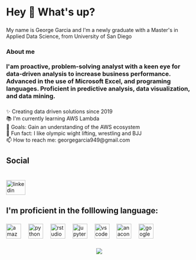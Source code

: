 <h1 align="left">Hey 👋 What's up?</h1>

###

<p align="left">My name is George Garcia and I'm a newly graduate with a Master's in Applied Data Science, from University of San Diego</p>

###

<h3 align="left">About me<br><br>I'am proactive, problem-solving analyst with a keen eye for data-driven analysis to increase business performance. Advanced in the use of Microsoft Excel, and programing languages. Proficient in predictive analysis, data visualization, and data mining.</h3>

###

<p align="left">✨ Creating data driven solutions since 2019<br>📚 I'm currently learning AWS Lambda<br>🎯 Goals: Gain an understanding of the AWS ecosystem <br>🎲 Fun fact: I like olympic wight lifting, wrestling and BJJ <br>📫 How to reach me: georgegarcia949@gmail.com</p>

###

<h2 align="left">Social</h2>

###

<br clear="both">

<div align="left">
  <a href="https://www.linkedin.com/in/george-garcia-39b84a132/" target="_blank">
    <img src="https://raw.githubusercontent.com/maurodesouza/profile-readme-generator/master/src/assets/icons/social/linkedin/default.svg" width="52" height="40" alt="linkedin logo"  />
  </a>
</div>

###

<h2 align="left">I'm proficient in the folllowing language:</h2>

###

<div align="left">
  <img src="https://cdn.jsdelivr.net/gh/devicons/devicon/icons/amazonwebservices/amazonwebservices-plain-wordmark.svg" height="40" alt="amazonwebservices logo"  />
  <img width="12" />
  <img src="https://cdn.jsdelivr.net/gh/devicons/devicon/icons/python/python-original-wordmark.svg" height="40" alt="python logo"  />
  <img width="12" />
  <img src="https://cdn.jsdelivr.net/gh/devicons/devicon/icons/rstudio/rstudio-original.svg" height="40" alt="rstudio logo"  />
  <img width="12" />
  <img src="https://cdn.jsdelivr.net/gh/devicons/devicon/icons/jupyter/jupyter-original-wordmark.svg" height="40" alt="jupyter logo"  />
  <img width="12" />
  <img src="https://cdn.jsdelivr.net/gh/devicons/devicon/icons/vscode/vscode-original-wordmark.svg" height="40" alt="vscode logo"  />
  <img width="12" />
  <img src="https://cdn.jsdelivr.net/gh/devicons/devicon/icons/anaconda/anaconda-original-wordmark.svg" height="40" alt="anaconda logo"  />
  <img width="12" />
  <img src="https://cdn.jsdelivr.net/gh/devicons/devicon/icons/googlecloud/googlecloud-original.svg" height="40" alt="googlecloud logo"  />
</div>

###

<div align="center">
  <img src="https://profile-counter.glitch.me/ggarcia949/count.svg?"  />
</div>

###
